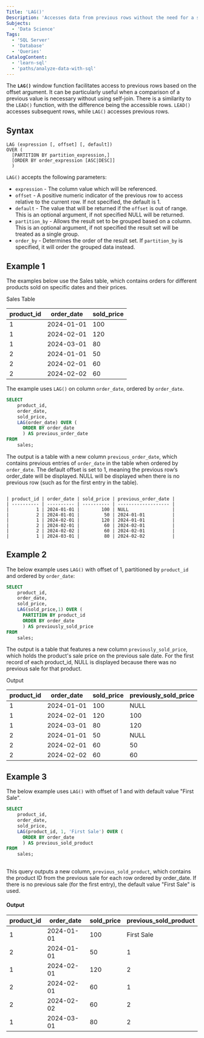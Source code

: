 ```yaml
---
Title: 'LAG()'
Description: 'Accesses data from previous rows without the need for a self join.'
Subjects:
  - 'Data Science'
Tags:
  - 'SQL Server'
  - 'Database'
  - 'Queries'
CatalogContent:
  - 'learn-sql'
  - 'paths/analyze-data-with-sql'
---
```


The **`LAG()`** window function facilitates access to previous rows based on the offset argument. It can be particularly useful when a comparison of a previous value is necessary without using self-join. There is a similarity to the `LEAD()` function, with the difference being the accessible rows. `LEAD()` accesses subsequent rows, while `LAG()` accesses previous rows.

## Syntax

```pseudo
LAG (expression [, offset] [, default])
OVER ( 
  [PARTITION BY partition_expression,]
  [ORDER BY order_expression [ASC|DESC]]
  )
```

`LAG()` accepts the following parameters:

- `expression` - The column value which will be referenced.
- `offset` - A positive numeric indicator of the previous row to access relative to the current row. If not specified, the default is 1.
- `default` - The value that will be returned if the `offset` is out of range. This is an optional argument, if not specified NULL will be returned.
- `partition_by` - Allows the result set to be grouped based on a column. This is an optional argument, if not specified the result set will be treated as a single group.
- `order_by` - Determines the order of the result set. If `partition_by` is specified, it will order the grouped data instead.

## Example 1

The examples below use the Sales table, which contains orders for different products sold on specific dates and their prices.

Sales Table

| product_id | order_date | sold_price |
| ---------- | ---------- | -------- |
|          1 | 2024-01-01 |      100 |
|          1 | 2024-02-01 |      120 |
|          1 | 2024-03-01 |       80 |
|          2 | 2024-01-01 |       50 |
|          2 | 2024-02-01 |       60 |
|          2 | 2024-02-02 |       60 |

The example uses `LAG()` on column `order_date`, ordered by `order_date`.

```sql
SELECT
    product_id,
    order_date,
    sold_price,
    LAG(order_date) OVER (
      ORDER BY order_date
      ) AS previous_order_date
FROM
    sales;
```

The output is a table with a new column `previous_order_date`, which contains previous entries of `order_date` in the table when ordered by `order_date`. The default offset is set to 1, meaning the previous row’s order_date will be displayed. NULL will be displayed when there is no previous row (such as for the first entry in the table).

```shell

| product_id | order_date | sold_price | previous_order_date |
| ---------- | ---------- | ---------- | ------------------- |
|          1 | 2024-01-01 |        100 | NULL                |
|          2 | 2024-01-01 |         50 | 2024-01-01          |
|          1 | 2024-02-01 |        120 | 2024-01-01          |
|          2 | 2024-02-01 |         60 | 2024-02-01          |
|          2 | 2024-02-02 |         60 | 2024-02-01          |
|          1 | 2024-03-01 |         80 | 2024-02-02          |
```

## Example 2

The below example uses `LAG()` with offset of 1, partitioned by `product_id` and ordered by `order_date`:

```sql
SELECT
    product_id,
    order_date,
    sold_price,
    LAG(sold_price,1) OVER (
      PARTITION BY product_id 
      ORDER BY order_date
      ) AS previously_sold_price
FROM
    sales;
```

The output is a table that features a new column `previously_sold_price`, which holds the product's sale price on the previous sale date. For the first record of each product_id, NULL is displayed because there was no previous sale for that product.

Output

| product_id | order_date | sold_price | previously_sold_price |
| ---------- | ---------- | ---------- | --------------------- |
|          1 | 2024-01-01 |        100 |                  NULL |
|          1 | 2024-02-01 |        120 |                   100 |
|          1 | 2024-03-01 |         80 |                   120 |
|          2 | 2024-01-01 |         50 |                  NULL |
|          2 | 2024-02-01 |         60 |                    50 |
|          2 | 2024-02-02 |         60 |                    60 |

## Example 3

The below example uses `LAG()` with offset of 1 and with default value "First Sale".

```sql
SELECT
    product_id,
    order_date,
    sold_price,
    LAG(product_id, 1, 'First Sale') OVER (
      ORDER BY order_date
      ) AS previous_sold_product
FROM
    sales;
  
```

This query outputs a new column, `previous_sold_product`, which contains the product ID from the previous sale for each row ordered by order_date. If there is no previous sale (for the first entry), the default value "First Sale" is used.

#### Output

| product_id | order_date | sold_price | previous_sold_product |
| ---------- | ---------- | ---------- | --------------------- |
|          1 | 2024-01-01 |        100 | First Sale            |
|          2 | 2024-01-01 |         50 | 1                     |
|          1 | 2024-02-01 |        120 | 2                     |
|          2 | 2024-02-01 |         60 | 1                     |
|          2 | 2024-02-02 |         60 | 2                     |
|          1 | 2024-03-01 |         80 | 2                     |

